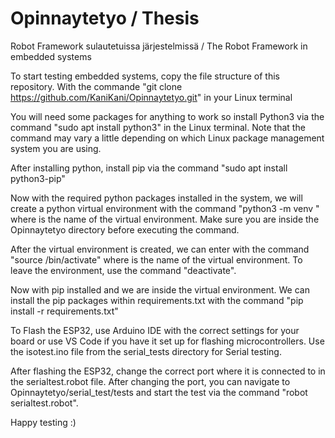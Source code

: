 # Opinnaytetyo / Thesis
Robot Framework sulautetuissa järjestelmissä / The Robot Framework in embedded systems

To start testing embedded systems, copy the file structure of this repository. With the commande "git clone https://github.com/KaniKani/Opinnaytetyo.git" in your Linux terminal

You will need some packages for anything to work so install Python3 via the command "sudo apt install python3" in the Linux terminal. Note that the command may vary a little depending on which Linux package management system you are using.

After installing python, install pip via the command "sudo apt install python3-pip"

Now with the required python packages installed in the system, we will create a python virtual environment with the command "python3 -m venv <venv>" where <venv> is the name of the virtual environment. Make sure you are inside the Opinnaytetyo directory before executing the command.

After the virtual environment is created, we can enter with the command "source <venv>/bin/activate" where <venv> is the name of the virtual environment. To leave the environment, use the command "deactivate".

Now with pip installed and we are inside the virtual environment. We can install the pip packages within requirements.txt with the command "pip install -r requirements.txt"

To Flash the ESP32, use Arduino IDE with the correct settings for your board or use VS Code if you have it set up for flashing microcontrollers. Use the isotest.ino file from the serial_tests directory for Serial testing.

After flashing the ESP32, change the correct port where it is connected to in the serialtest.robot file. After changing the port, you can navigate to Opinnaytetyo/serial_test/tests and start the test via the command "robot serialtest.robot".

Happy testing :)
